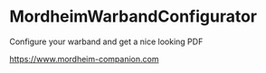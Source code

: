 # MordheimWarbandConfigurator
Configure your warband and get a nice looking PDF

https://www.mordheim-companion.com